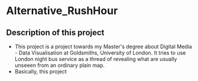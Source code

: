 # Alternative_RushHour

## Description of this project
- This project is a project towards my Master's degree about Digital Media - Data Visualisation at Goldsmiths, University of London. It tries to use London night bus service as a thread of revealing what are usually unseeen from an ordinary plain map.
- Basically, this project
